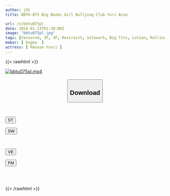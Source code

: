 ```yaml
---
author: j91
title: BBTU-075 Big Boobs Girl Bullying Club Yuri Aise

url: /v/bbtu075pl
date: 2024-01-13T01:30:00Z
image: "bbtu075pl.jpg"
tags: [Censored, 3P, 4P, Restraint, Solowork, Big Tits, Lotion, Rolling Back Eyes - Fainting	]
maker: [ Dogma  ]
actress: [ Manase Yuuri ]
---
```



{{< rawhtml >}}

<div class="video" data-videoid="ZqaxAm6XrGTqxzz">
    <a href="javascript:;">
        <img src="/v/bbtu075pl/bbtu075pl.jpg" width="WIDTH" height="HEIGHT" alt="bbtu075pl.mp4" loading="lazy">
    </a>
</div>

<script type="text/javascript" src="https://j91.asia/asset/on-demand-st.js"></script>

<br>
  <link rel="stylesheet" href="https://j91.asia/asset/bs5.css">
  
  <center>
  <button class="btn btn-primary" type="button" data-bs-toggle="collapse" data-bs-target=".multi-collapse" aria-expanded="false" aria-controls="multiCollapseExample1 multiCollapseExample2"><h2>Download</h2></button></center>
</p>
<div class="row">
  <div class="col">
    <div class="collapse multi-collapse" id="multiCollapseExample1">
      <div class="card card-body">
	      	      <br>
<div class="buttons">  
<p><a href="https://streamtape.to/v/ZqaxAm6XrGTqxzz" target="_blank"><button class="btn-hover color-3"><i class="fa fa-download"></i> ST</button></a></p>
<p><a href="https://flaswish.com/o86l8742x1i2" target="_blank"><button class="btn-hover color-2"><i class="fa fa-download"></i> SW</button></a></p></div>
    </div>
  </div>
</div>
  <div class="col">
    <div class="collapse multi-collapse" id="multiCollapseExample2">
      <div class="card card-body">
	      <br>
<div class="buttons">
<p><a href="javascript:;" target="_blank"><button class="btn-hover color-9"><i class="fa fa-download"></i> VE</button></a></p>
<p><a href="javascript:;" target="_blank"><button class="btn-hover color-8"><i class="fa fa-download"></i> FM</button></a></p></div>
<br><br>
      </div>
    </div>
  </div>
</div>

{{< /rawhtml >}}